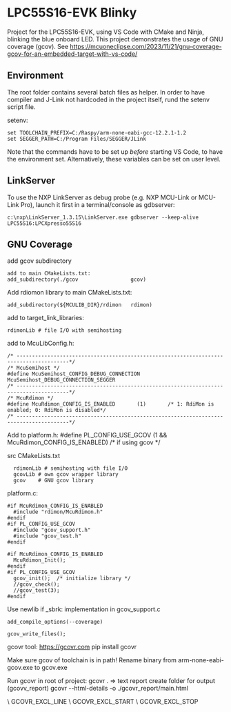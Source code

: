 # LPC55S16-EVK Blinky

Project for the LPC55S16-EVK, using VS Code with CMake and Ninja, blinking the blue onboard LED. This project demonstrates the usage of GNU coverage (gcov).
See https://mcuoneclipse.com/2023/11/21/gnu-coverage-gcov-for-an-embedded-target-with-vs-code/

## Environment
The root folder contains several batch files as helper.
In order to have compiler and J-Link not hardcoded in the project itself, rund the setenv script file.

setenv:
```
set TOOLCHAIN_PREFIX=C:/Raspy/arm-none-eabi-gcc-12.2.1-1.2
set SEGGER_PATH=C:/Program Files/SEGGER/JLink
```
Note that the commands have to be set up *before* starting VS Code, to have the environment set.
Alternatively, these variables can be set on user level.

## LinkServer
To use the NXP LinkServer as debug probe (e.g. NXP MCU-Link or MCU-Link Pro), launch it first in a terminal/console as gdbserver:
```
c:\nxp\LinkServer_1.3.15\LinkServer.exe gdbserver --keep-alive LPC55S16:LPCXpresso55S16
```


## GNU Coverage
add gcov subdirectory
```
add to main CMakeLists.txt:
add_subdirectory(./gcov                 gcov)
```
Add rdiomon library to main CMakeLists.txt:
```
add_subdirectory(${MCULIB_DIR}/rdimon   rdimon)
```
add to target_link_libraries:
```
rdimonLib # file I/O with semihosting
```

add to McuLibConfig.h:
```
/* ---------------------------------------------------------------------------------------*/
/* McuSemihost */
#define McuSemihost_CONFIG_DEBUG_CONNECTION         McuSemihost_DEBUG_CONNECTION_SEGGER
/* ---------------------------------------------------------------------------------------*/
/* McuRdimon */
#define McuRdimon_CONFIG_IS_ENABLED       (1)       /* 1: RdiMon is enabled; 0: RdiMon is disabled*/
/* ---------------------------------------------------------------------------------------*/
```

Add to platform.h:
#define PL_CONFIG_USE_GCOV              (1 && McuRdimon_CONFIG_IS_ENABLED) /* if using gcov */

src CMakeLists.txt
```
  rdimonLib # semihosting with file I/O
  gcovLib # own gcov wrapper library
  gcov    # GNU gcov library
```

platform.c:
```
#if McuRdimon_CONFIG_IS_ENABLED
  #include "rdimon/McuRdimon.h"
#endif
#if PL_CONFIG_USE_GCOV
  #include "gcov_support.h"
  #include "gcov_test.h"
#endif
```
```
#if McuRdimon_CONFIG_IS_ENABLED
  McuRdimon_Init();
#endif
#if PL_CONFIG_USE_GCOV
  gcov_init();  /* initialize library */
  //gcov_check();
  //gcov_test(3);
#endif
```
Use newlib
if _sbrk: implementation in gcov_support.c

```
add_compile_options(--coverage)
```

```
gcov_write_files();
```

gcovr tool:
https://gcovr.com
pip install gcovr

Make sure gcov of toolchain is in path! Rename binary from arm-none-eabi-gcov.exe to gcov.exe

Run gcovr in root of project:
gcovr .   => text report
create folder for output (gcovv_report)
gcovr --html-details -o ./gcovr_report/main.html

\\ GCOVR_EXCL_LINE
\\ GCOVR_EXCL_START
\\ GCOVR_EXCL_STOP